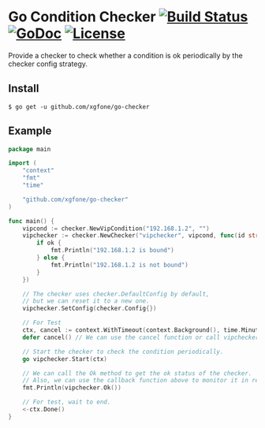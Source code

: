 # Go Condition Checker [![Build Status](https://github.com/xgfone/go-checker/actions/workflows/go.yml/badge.svg)](https://github.com/xgfone/go-checker/actions/workflows/go.yml) [![GoDoc](https://pkg.go.dev/badge/github.com/xgfone/go-checker)](https://pkg.go.dev/github.com/xgfone/go-checker) [![License](https://img.shields.io/badge/License-Apache%202.0-blue.svg?style=flat-square)](https://raw.githubusercontent.com/xgfone/go-checker/master/LICENSE)


Provide a checker to check whether a condition is ok periodically by the checker config strategy.


## Install
```shell
$ go get -u github.com/xgfone/go-checker
```


## Example
```go
package main

import (
	"context"
	"fmt"
	"time"

	"github.com/xgfone/go-checker"
)

func main() {
	vipcond := checker.NewVipCondition("192.168.1.2", "")
	vipchecker := checker.NewChecker("vipchecker", vipcond, func(id string, ok bool) {
		if ok {
			fmt.Println("192.168.1.2 is bound")
		} else {
			fmt.Println("192.168.1.2 is not bound")
		}
	})

	// The checker uses checker.DefaultConfig by default,
	// but we can reset it to a new one.
	vipchecker.SetConfig(checker.Config{})

	// For Test
	ctx, cancel := context.WithTimeout(context.Background(), time.Minute)
	defer cancel() // We can use the cancel function or call vipchecker.Stop to stop the checker.

	// Start the checker to check the condition periodically.
	go vipchecker.Start(ctx)

	// We can call the Ok method to get the ok status of the checker.
	// Also, we can use the callback function above to monitor it in real-time.
	fmt.Println(vipchecker.Ok())

	// For test, wait to end.
	<-ctx.Done()
}
```
